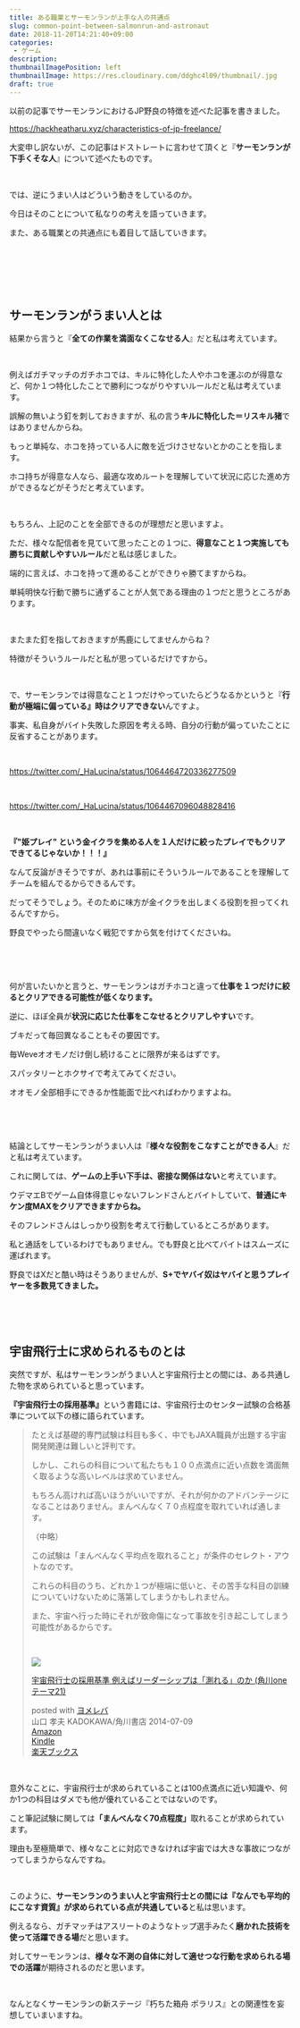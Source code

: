 ```yaml
---
title: ある職業とサーモンランが上手な人の共通点
slug: common-point-between-salmonrun-and-astronaut
date: 2018-11-20T14:21:40+09:00
categories: 
 - ゲーム
description: 
thumbnailImagePosition: left
thumbnailImage: https://res.cloudinary.com/ddghc4l09/thumbnail/.jpg
draft: true
---
```


<!--more-->

以前の記事でサーモンランにおけるJP野良の特徴を述べた記事を書きました。

https://hackheatharu.xyz/characteristics-of-jp-freelance/

大変申し訳ないが、この記事はドストレートに言わせて頂くと『<strong>サーモンランが下手くそな人</strong>』について述べたものです。

&nbsp;

では、逆にうまい人はどういう動きをしているのか。

今日はそのことについて私なりの考えを語っていきます。

また、ある職業との共通点にも着目して話していきます。

&nbsp;

&nbsp;

&nbsp;
<h2>サーモンランがうまい人とは</h2>
結果から言うと『<strong>全ての作業を満面なくこなせる人</strong>』だと私は考えています。

&nbsp;

例えばガチマッチのガチホコでは、キルに特化した人やホコを運ぶのが得意など、何か１つ特化したことで勝利につながりやすいルールだと私は考えています。

誤解の無いよう釘を刺しておきますが、私の言う<strong>キルに特化した＝リスキル猪</strong>ではありませんからね。

もっと単純な、ホコを持っている人に敵を近づけさせないとかのことを指します。

ホコ持ちが得意な人なら、最適な攻めルートを理解していて状況に応じた進め方ができるなどがそうだと考えています。

&nbsp;

もちろん、上記のことを全部できるのが理想だと思いますよ。

ただ、様々な配信者を見ていて思ったことの１つに、<strong>得意なこと１つ実施しても勝ちに貢献しやすいルール</strong>だと私は感じました。

端的に言えば、ホコを持って進めることができりゃ勝てますからね。

単純明快な行動で勝ちに通ずることが人気である理由の１つだと思うところがあります。

&nbsp;

またまた釘を指しておきますが馬鹿にしてませんからね？

特徴がそういうルールだと私が思っているだけですから。

&nbsp;

で、サーモンランでは得意なこと１つだけやっていたらどうなるかというと『<strong>行動が極端に偏っている』時はクリアできない</strong>んですよ。

事実、私自身がバイト失敗した原因を考える時、自分の行動が偏っていたことに反省することがあります。

&nbsp;

https://twitter.com/_HaLucina/status/1064464720336277509

&nbsp;

https://twitter.com/_HaLucina/status/1064467096048828416

&nbsp;

<strong>『"姫プレイ" という金イクラを集める人を１人だけに絞ったプレイでもクリアできてるじゃないか！！！』</strong>

なんて反論がきそうですが、あれは事前にそういうルールであることを理解してチームを組んでるからできるんです。

だってそうでしょう。そのために味方が金イクラを出しまくる役割を担ってくれるんですから。

野良でやったら間違いなく戦犯ですから気を付けてくださいね。

&nbsp;

&nbsp;

何が言いたいかと言うと、サーモンランはガチホコと違って<strong>仕事を１つだけに絞るとクリアできる可能性が低くなります。</strong>

逆に、ほぼ全員が<strong>状況に応じた仕事をこなせるとクリアしやすい</strong>です。

ブキだって毎回異なることもその要因です。

毎Weveオオモノだけ倒し続けることに限界が来るはずです。

スパッタリーとホクサイで考えてみてください。

オオモノ全部相手にできるか性能面で比べればわかりますよね。

&nbsp;

&nbsp;

結論としてサーモンランがうまい人は『<strong>様々な役割をこなすことができる人</strong>』だと私は考えています。

これに関しては、<strong>ゲームの上手い下手は、密接な関係はない</strong>と考えています。

ウデマエBでゲーム自体得意じゃないフレンドさんとバイトしていて、<strong>普通にキケン度MAXをクリアできますからね。</strong>

そのフレンドさんはしっかり役割を考えて行動しているところがあります。

私と通話をしているわけでもありません。でも野良と比べてバイトはスムーズに運ばれます。

野良ではXだと酷い時はそうありませんが、<strong>S+でヤバイ奴はヤバイと思うプレイヤーを多数見てきました。</strong>

&nbsp;

&nbsp;
<h2>宇宙飛行士に求められるものとは</h2>
突然ですが、私はサーモンランがうまい人と宇宙飛行士との間には、ある共通した物を求められていると思っています。
<p id="title" class="a-size-large a-spacing-none"><strong><span id="productTitle" class="a-size-large">『宇宙飛行士の採用基準』</span></strong>という書籍には、宇宙飛行士のセンター試験の合格基準について以下の様に語られています。</p>

<blockquote>たとえば基礎的専門試験は科目も多く、中でもJAXA職員が出題する宇宙開発関連は難しいと評判です。

しかし、これらの科目について私たちも１００点満点に近い点数を満面無く取るような高いレベルは求めていません。

もちろん高ければ高いほうがいいですが、それが何かのアドバンテージになることはありません。まんべんなく７０点程度を取れていれば通します。

（中略）

この試験は「まんべんなく平均点を取れること」が条件のセレクト・アウトなのです。

これらの科目のうち、どれか１つが極端に低いと、その苦手な科目の訓練についていけないために落第してしまうかもしれません。

また、宇宙へ行った時にそれが致命傷になって事故を引き起こしてしまう可能性があるからです。

&nbsp;
<div class="cstmreba">
<div class="booklink-box">
<div class="booklink-image"><a href="https://www.amazon.co.jp/exec/obidos/asin/4041016479/25haruhiro03-22/" target="_blank" rel="noopener"><img style="border: none;" src="https://images-fe.ssl-images-amazon.com/images/I/41fO7W2PoTL._SL160_.jpg" /></a></div>
<div class="booklink-info">
<div class="booklink-name">

<a href="https://www.amazon.co.jp/exec/obidos/asin/4041016479/25haruhiro03-22/" target="_blank" rel="noopener">宇宙飛行士の採用基準 例えばリーダーシップは「測れる」のか (角川oneテーマ21)</a>
<div class="booklink-powered-date">posted with <a href="https://yomereba.com" target="_blank" rel="nofollow noopener">ヨメレバ</a></div>
</div>
<div class="booklink-detail">山口 孝夫 KADOKAWA/角川書店 2014-07-09</div>
<div class="booklink-link2">
<div class="shoplinkamazon"><a href="https://www.amazon.co.jp/exec/obidos/asin/4041016479/25haruhiro03-22/" target="_blank" rel="noopener">Amazon</a></div>
<div class="shoplinkkindle"><a href="https://www.amazon.co.jp/exec/obidos/ASIN/B00LIKL9AQ/25haruhiro03-22/" target="_blank" rel="noopener">Kindle</a></div>
<div class="shoplinkrakuten"><a href="https://hb.afl.rakuten.co.jp/hgc/1730931b.950d586a.1730931c.3750f6cc/yomereba_main_201811201341117775?pc=http%3A%2F%2Fbooks.rakuten.co.jp%2Frb%2F12831662%2F%3Fscid%3Daf_ich_link_urltxt%26m%3Dhttp%3A%2F%2Fm.rakuten.co.jp%2Fev%2Fbook%2F" target="_blank" rel="noopener">楽天ブックス</a></div>
</div>
</div>
<div class="booklink-footer"></div>
</div>
</div></blockquote>
&nbsp;

意外なことに、宇宙飛行士が求められていることは100点満点に近い知識や、何か1つの科目はダメでも他が優れていることではないのです。

こと筆記試験に関しては<strong>「まんべんなく70点程度」</strong>取れることが求められています。

理由も至極簡単で、様々なことに対応できなければ宇宙では大きな事故につながってしまうからなんですね。

&nbsp;

このように、<strong>サーモンランのうまい人と宇宙飛行士との間には『なんでも平均的にこなす資質』が求められている点が共通している</strong>と私は思います。

例えるなら、ガチマッチはアスリートのようなトップ選手みたく<strong>磨かれた技術を使って活躍できる場</strong>だと思います。

対してサーモンランは、<strong>様々な不測の自体に対して適せつな行動を求められる場での活躍</strong>が期待されるのだと思います。

&nbsp;

なんとなくサーモンランの新ステージ『朽ちた箱舟 ポラリス』との関連性を妄想していまいますね。
